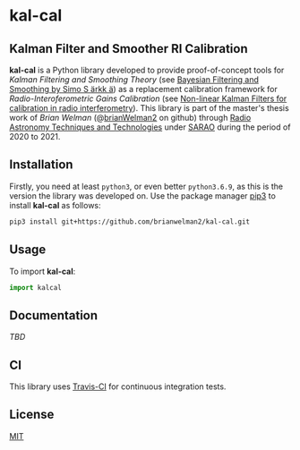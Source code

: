 # kal-cal
## Kalman Filter and Smoother RI Calibration

**kal-cal** is a Python library developed to provide proof-of-concept tools for *Kalman Filtering and Smoothing Theory* (see [Bayesian Filtering and Smoothing by Simo S ̈arkk ̈a](https://users.aalto.fi/~ssarkka/pub/cup_book_online_20131111.pdf)) as a replacement calibration framework for *Radio-Interoferometric Gains Calibration* (see [Non-linear Kalman Filters for calibration in radio interferometry](https://arxiv.org/abs/1403.6308)). This library is part of the master's thesis work of *Brian Welman* (@[brianWelman2](https://github.com/brianwelman2) on github) through [Radio Astronomy Techniques and Technologies](http://www.ratt-ru.org/) under [SARAO](https://www.sarao.ac.za/) during the period of 2020 to 2021.

## Installation

Firstly, you need at least `python3`, or even better `python3.6.9`, as this is the version the library was developed on. Use the package manager [pip3](https://pip.pypa.io/en/stable/) to install **kal-cal** as follows:

```bash
pip3 install git+https://github.com/brianwelman2/kal-cal.git
```

## Usage
To import **kal-cal**:
```python
import kalcal
```
## Documentation
*TBD*

## CI
This library uses [Travis-CI](https://travis-ci.org) for continuous integration tests.

## License
[MIT](https://choosealicense.com/licenses/mit/)